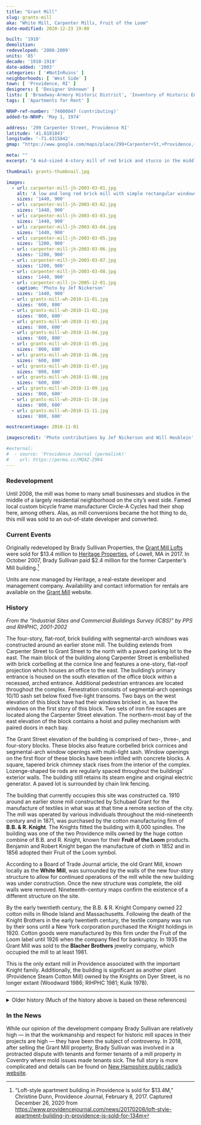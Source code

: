 ```yaml
---
title: "Grant Mill"
slug: grants-mill
aka: "White Mill, Carpenter Mills, Fruit of the Loom"
date-modified: 2020-12-23 19:00

built: '1910'
demolition: 
redeveloped: '2008-2009'
units: '85'
decade: '1910-1919'
date-added: '2003'
categories: [ '#NotInRuins' ]
neighborhoods: [ 'West Side' ]
town: [ 'Providence, RI' ]
designers: [ 'Designer Unknown' ]
lists: [ 'Broadway-Armory Historic District', 'Inventory of Historic Engineering & Industrial Sites 1978', 'National Register of Historic Places', 'PPS/AIA Industrial Commercial Buildings Survey', 'Providence Industrial Sites 1981' ]
tags: [ 'Apartments for Rent' ]

NRHP-ref-number: '74000047 (contributing)'
added-to-NRHP: 'May 1, 1974'

address: '299 Carpenter Street, Providence RI'
latitude: '41.8181843'
longitude: '-71.4315842'
gmap: "https://www.google.com/maps/place/299+Carpenter+St,+Providence,+RI+02909/@41.8181843,-71.4315842,17z/data=!3m1!4b1!4m5!3m4!1s0x89e44575fa569c25:0x108611f960c3880b!8m2!3d41.8181621!4d-71.4293798"

meta: ""
excerpt: "A mid-sized 4-story mill of red brick and stucco in the middle of a residential neighborhood became apartments in 2009"

thumbnail: grants-thumbnail.jpg

images:
  - url: carpenter-mill-jh-2003-03-01.jpg
    alt: 'A low and long red brick mill with simple rectangular windows, granite lintels, and one side of the property coated in stucco situated in a residential neighborhood of mainly multi-family working class apartment houses with a few single-family homes as well'
    sizes: '1440, 900'
  - url: carpenter-mill-jh-2003-03-02.jpg
    sizes: '1440, 900'
  - url: carpenter-mill-jh-2003-03-03.jpg
    sizes: '1440, 900'
  - url: carpenter-mill-jh-2003-03-04.jpg
    sizes: '1440, 900'
  - url: carpenter-mill-jh-2003-03-05.jpg
    sizes: '1200, 900'
  - url: carpenter-mill-jh-2003-03-06.jpg
    sizes: '1200, 900'
  - url: carpenter-mill-jh-2003-03-07.jpg
    sizes: '1200, 900'
  - url: carpenter-mill-jh-2003-03-08.jpg
    sizes: '1440, 900'
  - url: carpenter-mill-jn-2005-12-01.jpg
    caption: 'Photo by Jef Nickerson'
    sizes: '1440, 900'
  - url: grants-mill-wh-2010-11-01.jpg
    sizes: '600, 800'
  - url: grants-mill-wh-2010-11-02.jpg
    sizes: '800, 600'
  - url: grants-mill-wh-2010-11-03.jpg
    sizes: '800, 600'
  - url: grants-mill-wh-2010-11-04.jpg
    sizes: '600, 800'
  - url: grants-mill-wh-2010-11-05.jpg
    sizes: '800, 600'
  - url: grants-mill-wh-2010-11-06.jpg
    sizes: '600, 800'
  - url: grants-mill-wh-2010-11-07.jpg
    sizes: '800, 600'
  - url: grants-mill-wh-2010-11-08.jpg
    sizes: '600, 800'
  - url: grants-mill-wh-2010-11-09.jpg
    sizes: '800, 600'
  - url: grants-mill-wh-2010-11-10.jpg
    sizes: '800, 600'
  - url: grants-mill-wh-2010-11-11.jpg
    sizes: '800, 600'

mostrecentimage: 2010-11-01

imagescredit: 'Photo contributions by Jef Nickerson and Will Heublein'

#external:
#  - source: 'Providence Journal (permalink)'
#    url: https://perma.cc/MQ4Z-Z9K4
---
```


### Redevelopment

Until 2008, the mill was home to many small businesses and studios in the middle of a largely residential neighborhood on the city’s west side. Famed local custom bicycle frame manufacturer Circle-A Cycles had their shop here, among others. Alas, as mill conversions became the hot thing to do, this mill was sold to an out-of-state developer and converted. 


### Current Events

Originally redeveloped by Brady Sullivan Properties, the [Grant Mill Lofts](https://www.grantmill.com) were sold for $13.4 million to [Heritage Properties](https://www.heritageprop.net), of Lowell, MA in 2017. In October 2007, Brady Sullivan paid $2.4 million for the former Carpenter’s Mill building.[^1]

Units are now managed by Heritage, a real-estate developer and management company. Availability and contact information for rentals are available on the [Grant Mill](https://www.grantmill.com) website. 

[^1]: “Loft-style apartment building in Providence is sold for $13.4M,” Christine Dunn, Providence Journal, February 8, 2017. Captured December 26, 2020 from https://www.providencejournal.com/news/20170208/loft-style-apartment-building-in-providence-is-sold-for-134m


### History

_From the “Industrial Sites and Commercial Buildings Survey (ICBS)” by PPS and RIHPHC, 2001-2002_

The four-story, flat-roof, brick building with segmental-arch windows was constructed around an earlier stone mill. The building extends from Carpenter Street to Grant Street to the north with a paved parking lot to the east. The main block of the building along Carpenter Street is embellished with brick corbelling at the cornice line and features a one-story, flat-roof projection which houses an office to the east. The building’s primary entrance is housed on the south elevation of the office block within a recessed, arched entrance. Additional pedestrian entrances are located throughout the complex. Fenestration consists of segmental-arch openings 10/10 sash set below fixed five-light transoms. Two bays on the west elevation of this block have had their windows bricked in, as have the windows on the first story of this block. Two sets of iron fire escapes are located along the Carpenter Street elevation. The northern-most bay of the east elevation of the block contains a hoist and pulley mechanism with paired doors in each bay.

The Grant Street elevation of the building is comprised of two-, three-, and four-story blocks. These blocks also feature corbelled brick cornices and segmental-arch window openings with multi-light sash. Window openings on the first floor of these blocks have been infilled with concrete blocks. A square, tapered brick chimney stack rises from the interior of the complex. Lozenge-shaped tie rods are regularly spaced throughout the buildings’ exterior walls. The building still retains its steam engine and original electric generator. A paved lot is surrounded by chain link fencing.

The building that currently occupies this site was constructed ca. 1910 around an earlier stone mill constructed by Schubael Grant for the manufacture of textiles in what was at that time a remote section of the city. The mill was operated by various individuals throughout the mid-nineteenth century and in 1871, was purchased by the cotton manufacturing firm of **B.B. & R. Knight**. The Knights fitted the building with 8,000 spindles. The building was one of the two Providence mills owned by the huge cotton combine of B.B. and R. Knight, known for their **Fruit of the Loom** products. Benjamin and Robert Knight began the manufacture of cloth in 1852 and in 1856 adopted their Fruit of the Loom symbol.

According to a Board of Trade Journal article, the old Grant Mill, known locally as the **White Mill**, was surrounded by the walls of the new four-story structure to allow for continued operations of the mill while the new building was under construction. Once the new structure was complete, the old walls were removed. Nineteenth-century maps confirm the existence of a different structure on the site.

By the early twentieth century, the B.B. & R. Knight Company owned 22 cotton mills in Rhode Island and Massachusetts. Following the death of the Knight Brothers in the early twentieth century, the textile company was run by their sons until a New York corporation purchased the Knight holdings in 1920. Cotton goods were manufactured by this firm under the Fruit of the Loom label until 1926 when the company filed for bankruptcy. In 1935 the Grant Mill was sold to the **Blacher Brothers** jewelry company, which occupied the mill to at least 1981.

This is the only extant mill in Providence associated with the important Knight family. Additionally, the building is significant as another plant (Providence Steam Cotton Mill) owned by the Knights on Dyer Street, is no longer extant (Woodward 1986; RlHPHC 1981; Kulik 1978).

***

<details markdown="1" class="rhythm">
  <summary>Older history (Much of the history above is based on these references)</summary>

_From the RIHPHC’s survey of Providence Industrial Sites, July 1981_

Built around an earlier stone mill structure tis plain, 4-story, brick mill with a flat roof and segmental-arch windows was one of the two Providence mills owned by the huge cotton combine B.B. and R. Knight, best known for its “Fruit of the Loom” products. Another plant, the Nottingham Mill (originally the Providence Steam Cotton Mill) on Dyer Street, owned by the Knights in the early 20th century, has been demolished. 

The Knight brothers, Benjamin and Robert, began the manufacture of cotton cloth in 1852 and in 1856 adopted their Fruit of the Loom symbol which was later accompanied by a guarantee of satisfaction. By the early 20th century the B.B. & R. Knight Company owned 22 cotton mills in Rhode Island and Massachusetts. After the death of the Knight brothers in the early 20th century, the textile combine was run by their sons until 1920 when a New York corporation bought the Knight holdings. This corporation manufactured cotton goods under the Fruit of the Loom label until 1926 when it filed for bankruptcy; the mills were subsequently managed by the Knight Finance Corporation. In 1935 the Grant Mill was sold to the Blacher Brothers jewelry company which still occupies the mill. 

***

_From “RHODE ISLAND: An Inventory of Historic Engineering and Industrial Sites”, Gary Kulik and Julia C. Bonham, 1978_

The original Grant Mill, a 4-story, stone textile mill with a central tower and a 2-story, wooden weave room on the west, stood on this Carpenter Street site some time before 1880. Owned by the Hebron Manufacturing Company, the Grant Mill was a part of the B. B. R. Knight textile combine. In 1896, the Knights owned eighteen textile mills, twelve of them in Rhode Island — **Grant**, Arctic, Cranston Print, Jackson, Clinton, Natick, Fiskville, [Royal]({% link _property/royal-mill-ace-dyeing.md %}) in Warwick, Valley Queen, [Pontiac]({% link _property/pontiac-mill-warwick.md %}), Lippitt in Warwick, and White Rock in Westerly — and controlled a total of 290,000 spindles. 

Sometime between 1908 and 1918, the present Grant Mill, a 4-story, brick structure fronting directly on Carpenter Street, was built. The new mill completely replaced the earlier one. In 1935, with the decline of the state’s textile industry a jewelry firm bought the Grant Mill. This same firm, Blacher Brothers, continues to operate the mill. The mill’s basement contains two inactive steam engines: one, a cross-compound Corliss with a 16-foot flywheel, a 4-foot stroke, a 24-inch cylinder on the high pressure side, and a 40-inch cylinder on the low pressure side; the other, a small Fleming engine from Harrisburg, Pennsylvania, connected to a 125 KW generator and previously used for emergency lighting. The Corliss once provided direct mechanical drive and was probably installed when the new mill was built. It is currently connected to a 450 KW generator, but it has not operated for a number of years.

***

_From the “Broadway-Armory Historic District” National Register nomination form, 1974_

295-313 Gotham Court **Grant Mill** (ca 1910): 4-story; flat; brick mill; with corbelled cornice and segmental arched windows. Built around an earlier stone mill and the only extant mill in Providence associated with the important cotton manufacturing firm of B.B. and R. Knight, best known for Fruit of the Loom products.

</details>


### In the News

While our opinion of the development company Brady Sullivan are relatively high — in that the workmanship and respect for historic mill spaces in their projects are high — they have been the subject of controversy. In 2018, after selling the Grant Mill property, Brady Sullivan was involved in a protracted dispute with tenants and former tenants of a mill property in Coventry where mold issues made tenants sick. The full story is more complicated and details can be found on [New Hampshire public radio’s website](https://www.nhpr.org/post/accusations-against-brady-sullivan-spread-multiple-ri-properties#stream/0).  
